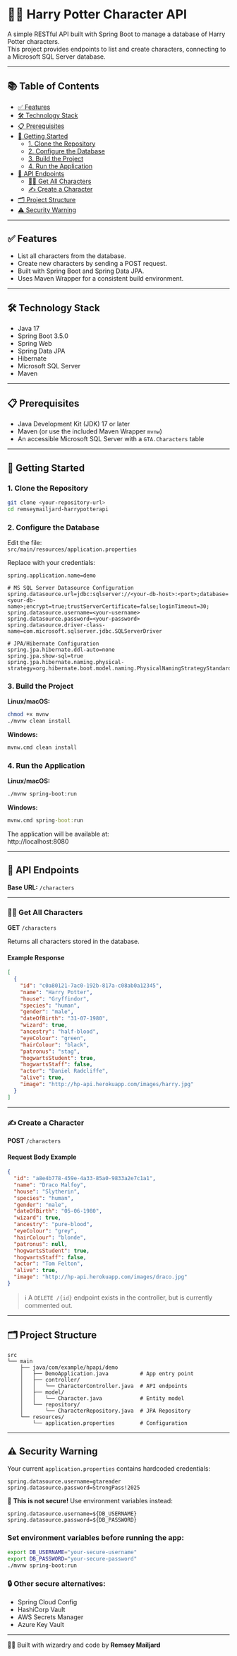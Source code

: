 # 🧙‍♂️ Harry Potter Character API

A simple RESTful API built with Spring Boot to manage a database of Harry Potter characters.  
This project provides endpoints to list and create characters, connecting to a Microsoft SQL Server database.

---

## 📚 Table of Contents

- [✅ Features](#-features)
- [🛠️ Technology Stack](#️-technology-stack)
- [📋 Prerequisites](#-prerequisites)
- [🚀 Getting Started](#-getting-started)
  - [1. Clone the Repository](#1-clone-the-repository)
  - [2. Configure the Database](#2-configure-the-database)
  - [3. Build the Project](#3-build-the-project)
  - [4. Run the Application](#4-run-the-application)
- [🔌 API Endpoints](#-api-endpoints)
  - [🧙‍♂️ Get All Characters](#-get-all-characters)
  - [✍️ Create a Character](#️-create-a-character)
- [🗂️ Project Structure](#️-project-structure)
- [⚠️ Security Warning](#️-security-warning)

---

## ✅ Features

- List all characters from the database.
- Create new characters by sending a POST request.
- Built with Spring Boot and Spring Data JPA.
- Uses Maven Wrapper for a consistent build environment.

---

## 🛠️ Technology Stack

- Java 17  
- Spring Boot 3.5.0  
- Spring Web  
- Spring Data JPA  
- Hibernate  
- Microsoft SQL Server  
- Maven  

---

## 📋 Prerequisites

- Java Development Kit (JDK) 17 or later  
- Maven (or use the included Maven Wrapper `mvnw`)  
- An accessible Microsoft SQL Server with a `GTA.Characters` table  

---

## 🚀 Getting Started

### 1. Clone the Repository

```bash
git clone <your-repository-url>
cd remseymailjard-harrypotterapi
```

### 2. Configure the Database

Edit the file:  
`src/main/resources/application.properties`

Replace with your credentials:

```properties
spring.application.name=demo

# MS SQL Server Datasource Configuration
spring.datasource.url=jdbc:sqlserver://<your-db-host>:<port>;database=<your-db-name>;encrypt=true;trustServerCertificate=false;loginTimeout=30;
spring.datasource.username=<your-username>
spring.datasource.password=<your-password>
spring.datasource.driver-class-name=com.microsoft.sqlserver.jdbc.SQLServerDriver

# JPA/Hibernate Configuration
spring.jpa.hibernate.ddl-auto=none
spring.jpa.show-sql=true
spring.jpa.hibernate.naming.physical-strategy=org.hibernate.boot.model.naming.PhysicalNamingStrategyStandardImpl
```

### 3. Build the Project

**Linux/macOS:**

```bash
chmod +x mvnw
./mvnw clean install
```

**Windows:**

```cmd
mvnw.cmd clean install
```

### 4. Run the Application

**Linux/macOS:**

```bash
./mvnw spring-boot:run
```

**Windows:**

```cmd
mvnw.cmd spring-boot:run
```

The application will be available at:  
http://localhost:8080

---

## 🔌 API Endpoints

**Base URL:** `/characters`

---

### 🧙‍♂️ Get All Characters

**GET** `/characters`

Returns all characters stored in the database.

#### Example Response

```json
[
  {
    "id": "c0a80121-7ac0-192b-817a-c08ab0a12345",
    "name": "Harry Potter",
    "house": "Gryffindor",
    "species": "human",
    "gender": "male",
    "dateOfBirth": "31-07-1980",
    "wizard": true,
    "ancestry": "half-blood",
    "eyeColour": "green",
    "hairColour": "black",
    "patronus": "stag",
    "hogwartsStudent": true,
    "hogwartsStaff": false,
    "actor": "Daniel Radcliffe",
    "alive": true,
    "image": "http://hp-api.herokuapp.com/images/harry.jpg"
  }
]
```

---

### ✍️ Create a Character

**POST** `/characters`

#### Request Body Example

```json
{
  "id": "a8e4b778-459e-4a33-85a0-9833a2e7c1a1",
  "name": "Draco Malfoy",
  "house": "Slytherin",
  "species": "human",
  "gender": "male",
  "dateOfBirth": "05-06-1980",
  "wizard": true,
  "ancestry": "pure-blood",
  "eyeColour": "grey",
  "hairColour": "blonde",
  "patronus": null,
  "hogwartsStudent": true,
  "hogwartsStaff": false,
  "actor": "Tom Felton",
  "alive": true,
  "image": "http://hp-api.herokuapp.com/images/draco.jpg"
}
```

> ℹ️ A `DELETE /{id}` endpoint exists in the controller, but is currently commented out.

---

## 🗂️ Project Structure

```
src
└── main
    ├── java/com/example/hpapi/demo
    │   ├── DemoApplication.java          # App entry point
    │   ├── controller/
    │   │   └── CharacterController.java  # API endpoints
    │   ├── model/
    │   │   └── Character.java            # Entity model
    │   └── repository/
    │       └── CharacterRepository.java  # JPA Repository
    └── resources/
        └── application.properties        # Configuration
```

---

## ⚠️ Security Warning

Your current `application.properties` contains hardcoded credentials:

```properties
spring.datasource.username=gtareader
spring.datasource.password=StrongPass!2025
```

🔐 **This is not secure!** Use environment variables instead:

```properties
spring.datasource.username=${DB_USERNAME}
spring.datasource.password=${DB_PASSWORD}
```

### Set environment variables before running the app:

```bash
export DB_USERNAME="your-secure-username"
export DB_PASSWORD="your-secure-password"
./mvnw spring-boot:run
```

### 🔒 Other secure alternatives:

- Spring Cloud Config  
- HashiCorp Vault  
- AWS Secrets Manager  
- Azure Key Vault  

---

🧙‍♂️ Built with wizardry and code by **Remsey Mailjard**
